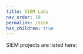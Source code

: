 ```yaml
---
title: SIEM Labs
nav_order: 10
permalink: /siem
has_children: true
---
```


SIEM projects are listed here: